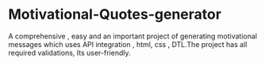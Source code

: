 # Motivational-Quotes-generator
A comprehensive , easy and an important project of generating motivational messages which uses API integration , html, css , DTL.The project has all required validations, Its user-friendly.
